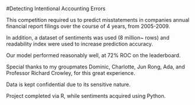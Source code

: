 #Detecting Intentional Accounting Errors
 


This competition required us to predict misstatements in companies annual financial report filings over the course of 4 years, from 2005-2009.

In addition, a dataset of sentiments was used (8 million~ rows) and readability index were used to increase prediction accuracy.

Our model performed reasonably well, at 72% ROC on the leaderboard.

Special thanks to my groupmates Dominic, Charlotte, Jun Rong, Ada, and Professor Richard Crowley, for this great experience.

Data is kept confidential due to its sensitive nature.

Project completed via R, while sentiments acquired using Python.

